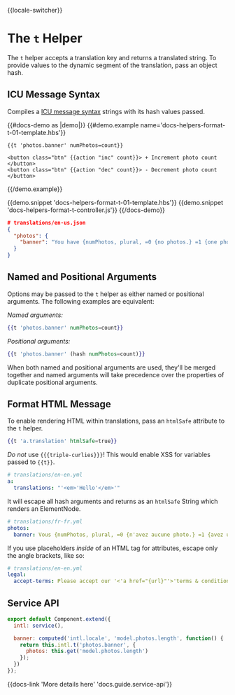 {{locale-switcher}}
# The `t` Helper

The `t` helper accepts a translation key and returns a translated string.
To provide values to the dynamic segment of the translation, pass an object hash.

## ICU Message Syntax

Compiles a [ICU message syntax](https://formatjs.io/docs/core-concepts/icu-syntax) strings with its hash values passed.

{{#docs-demo as |demo|}}
  {{#demo.example name='docs-helpers-format-t-01-template.hbs'}}

    {{t 'photos.banner' numPhotos=count}}

    <button class="btn" {{action "inc" count}}> + Increment photo count </button>
    <button class="btn" {{action "dec" count}}> - Decrement photo count </button>
  {{/demo.example}}

  {{demo.snippet 'docs-helpers-format-t-01-template.hbs'}}
  {{demo.snippet 'docs-helpers-format-t-controller.js'}}
{{/docs-demo}}

```json
# translations/en-us.json
{
  "photos": {
    "banner": "You have {numPhotos, plural, =0 {no photos.} =1 {one photo.} other {# photos.}}"
  }
}
```

## Named and Positional Arguments

Options may be passed to the `t` helper as either named or positional arguments. The following examples are equivalent:

_Named arguments:_
```hbs
{{t 'photos.banner' numPhotos=count}}
```

_Positional arguments:_
```hbs
{{t 'photos.banner' (hash numPhotos=count)}}
```

When both named and positional arguments are used, they'll be merged together and named arguments will take precedence over the properties of duplicate positional arguments.

## Format HTML Message

To enable rendering HTML within translations, pass an `htmlSafe` attribute to the `t` helper.

```hbs
{{t 'a.translation' htmlSafe=true}}
```

_Do not_ use `{{{triple-curlies}}}`! This would enable XSS for variables passed
to `{{t}}`.

```yaml
# translations/en-en.yml
a:
  translations: "'<em>'Hello'</em>'"
```

It will escape all hash arguments and returns as an `htmlSafe` String which renders an ElementNode.  

```yaml
# translations/fr-fr.yml
photos:
  banner: Vous {numPhotos, plural, =0 {n'avez aucune photo.} =1 {avez une photo.} other {avez {numPhotos} photos.}}
```

If you use placeholders _inside_ of an HTML tag for attributes, escape only the
angle brackets, like so:

```yaml
# translations/en-en.yml
legal:
  accept-terms: Please accept our '<'a href="{url}"'>'terms & conditions'</a>'.
```

## Service API

```js
export default Component.extend({
  intl: service(),

  banner: computed('intl.locale', 'model.photos.length', function() {
    return this.intl.t('photos.banner', {
      photos: this.get('model.photos.length')
    });
  })
});
```

{{docs-link 'More details here' 'docs.guide.service-api'}}
